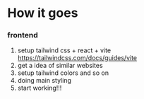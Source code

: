 # How it goes
### frontend
1. setup tailwind css + react + vite
https://tailwindcss.com/docs/guides/vite
2. get a idea of similar websites
3. setup tailwind colors and so on
4. doing main styling
5. start working!!!

<!-- 
  https://stackoverflow.com/questions/74800685/how-to-get-more-than-100-units-using-instagram-private-api
  https://github.com/dilame/instagram-private-api/issues/220
 ->  Points:
 add a real cookie with auth
 make the website responsive
 add instagram username checker, if it's true proceed
 authenticate the backend and make it more secure
deploy the backend and the frontend and let the client test them...

 -->